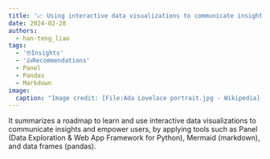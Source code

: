 ```yaml
---
title: '📈 Using interactive data visualizations to communicate insights and empower users'
date: 2024-02-28
authors:
  - han-teng_liao
tags:
  - '🤓Insights'
  - '👍Recommendations'
  - Panel
  - Pandas
  - Markdown
image:
  caption: "Image credit: [File:Ada Lovelace portrait.jpg - Wikipedia](https://en.wikipedia.org/wiki/File:Ada_Lovelace_portrait.jpg)"
---
```


It summarizes a roadmap to learn and use interactive data visualizations to communicate insights and empower users, by applying tools such as Panel (Data Exploration & Web App Framework for Python), Mermaid (markdown), and data frames (pandas).

<!--more-->

